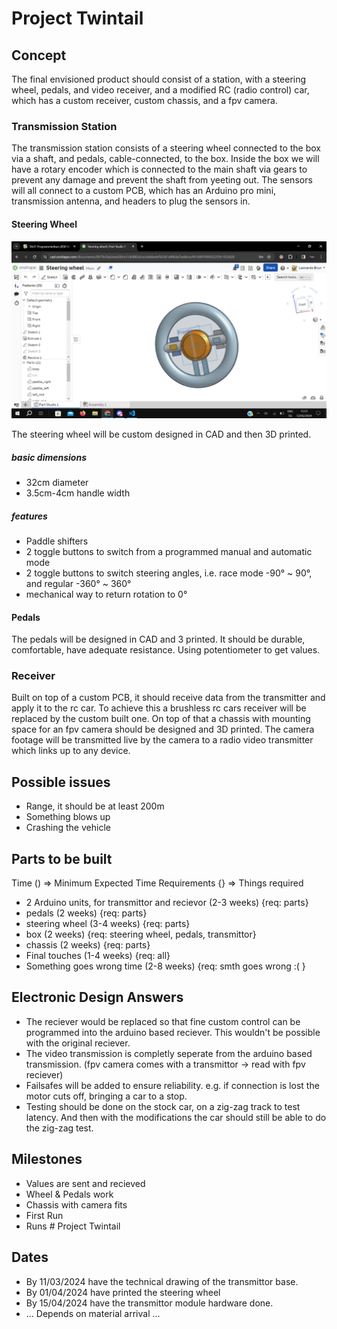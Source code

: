 # Project Twintail

## Concept

The final envisioned product should consist of a station, with a steering wheel, pedals, and video receiver, and a modified RC (radio control) car, which has a custom receiver, custom chassis, and a fpv camera.

### Transmission Station

The transmission station consists of a steering wheel connected to the box via a shaft, and pedals, cable-connected, to the box. Inside the box we will have a rotary encoder which is connected to the main shaft via gears to prevent any damage and prevent the shaft from yeeting out. The sensors will all connect to a custom PCB, which has an Arduino pro mini, transmission antenna, and headers to plug the sensors in. 

#### Steering Wheel 

<img src='img/wheel.png'> 

The steering wheel will be custom designed in CAD and then 3D printed.

##### basic dimensions 

- 32cm diameter
- 3.5cm-4cm handle width

##### features

- Paddle shifters
- 2 toggle buttons to switch from a programmed manual and automatic mode
- 2 toggle buttons to switch steering angles, i.e. race mode -90° ~ 90°, and regular -360° ~ 360°
- mechanical way to return rotation to 0°

#### Pedals

The pedals will be designed in CAD and 3 printed. It should be durable, comfortable, have adequate resistance. Using potentiometer to get values.

### Receiver

Built on top of a custom PCB, it should receive data from the transmitter and apply it to the rc car. To achieve this a brushless rc cars receiver will be replaced by the custom built one. On top of that a chassis with mounting space for an fpv camera should be designed and 3D printed. The camera footage will be transmitted live by the camera to a radio video transmitter which links up to any device.

## Possible issues

- Range, it should be at least 200m
- Something blows up
- Crashing the vehicle 

## Parts to be built

Time () => Minimum Expected Time 
Requirements {} => Things required

- 2 Arduino units, for transmittor and recievor (2-3 weeks) {req: parts}
- pedals (2 weeks) {req: parts}
- steering wheel (3-4 weeks) {req: parts}
- box (2 weeks) {req: steering wheel, pedals, transmittor}
- chassis (2 weeks) {req: parts}
- Final touches (1-4 weeks) {req: all}
- Something goes wrong time (2-8 weeks) {req: smth goes wrong :( }

## Electronic Design Answers

- The reciever would be replaced so that fine custom control can be programmed into the arduino based reciever. This wouldn't be possible with the original reciever.
- The video transmission is completly seperate from the arduino based transmission. (fpv camera comes with a transmittor -> read with fpv reciever)
- Failsafes will be added to ensure reliability. e.g. if connection is lost the motor cuts off, bringing a car to a stop.
- Testing should be done on the stock car, on a zig-zag track to test latency. And then with the modifications the car should still be able to do the zig-zag test. 

## Milestones

- Values are sent and recieved
- Wheel & Pedals work
- Chassis with camera fits
- First Run
- Runs # Project Twintail

## Dates

- By 11/03/2024 have the technical drawing of the transmittor base.
- By 01/04/2024 have printed the steering wheel
- By 15/04/2024 have the transmittor module hardware done.
- ... Depends on material arrival ... 

